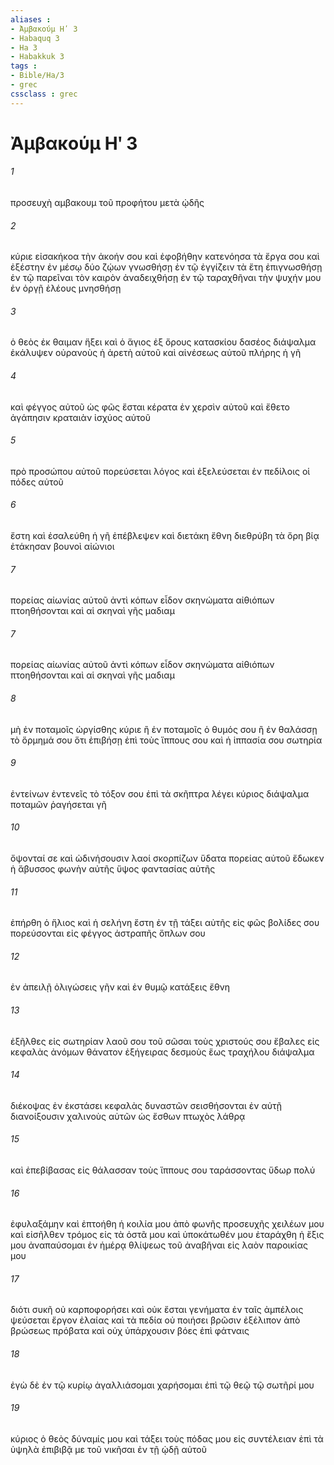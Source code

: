 ```yaml
---
aliases : 
- Ἀμβακούμ Ηʹ 3
- Habaquq 3
- Ha 3
- Habakkuk 3
tags : 
- Bible/Ha/3
- grec
cssclass : grec
---
```


# Ἀμβακούμ Ηʹ 3

###### 1
προσευχὴ αμβακουμ τοῦ προφήτου μετὰ ᾠδῆς
###### 2
κύριε εἰσακήκοα τὴν ἀκοήν σου καὶ ἐφοβήθην κατενόησα τὰ ἔργα σου καὶ ἐξέστην ἐν μέσῳ δύο ζῴων γνωσθήσῃ ἐν τῷ ἐγγίζειν τὰ ἔτη ἐπιγνωσθήσῃ ἐν τῷ παρεῖναι τὸν καιρὸν ἀναδειχθήσῃ ἐν τῷ ταραχθῆναι τὴν ψυχήν μου ἐν ὀργῇ ἐλέους μνησθήσῃ
###### 3
ὁ θεὸς ἐκ θαιμαν ἥξει καὶ ὁ ἅγιος ἐξ ὄρους κατασκίου δασέος διάψαλμα ἐκάλυψεν οὐρανοὺς ἡ ἀρετὴ αὐτοῦ καὶ αἰνέσεως αὐτοῦ πλήρης ἡ γῆ
###### 4
καὶ φέγγος αὐτοῦ ὡς φῶς ἔσται κέρατα ἐν χερσὶν αὐτοῦ καὶ ἔθετο ἀγάπησιν κραταιὰν ἰσχύος αὐτοῦ
###### 5
πρὸ προσώπου αὐτοῦ πορεύσεται λόγος καὶ ἐξελεύσεται ἐν πεδίλοις οἱ πόδες αὐτοῦ
###### 6
ἔστη καὶ ἐσαλεύθη ἡ γῆ ἐπέβλεψεν καὶ διετάκη ἔθνη διεθρύβη τὰ ὄρη βίᾳ ἐτάκησαν βουνοὶ αἰώνιοι
###### 7
πορείας αἰωνίας αὐτοῦ ἀντὶ κόπων εἶδον σκηνώματα αἰθιόπων πτοηθήσονται καὶ αἱ σκηναὶ γῆς μαδιαμ
###### 7
πορείας αἰωνίας αὐτοῦ ἀντὶ κόπων εἶδον σκηνώματα αἰθιόπων πτοηθήσονται καὶ αἱ σκηναὶ γῆς μαδιαμ
###### 8
μὴ ἐν ποταμοῖς ὠργίσθης κύριε ἢ ἐν ποταμοῖς ὁ θυμός σου ἢ ἐν θαλάσσῃ τὸ ὅρμημά σου ὅτι ἐπιβήσῃ ἐπὶ τοὺς ἵππους σου καὶ ἡ ἱππασία σου σωτηρία
###### 9
ἐντείνων ἐντενεῖς τὸ τόξον σου ἐπὶ τὰ σκῆπτρα λέγει κύριος διάψαλμα ποταμῶν ῥαγήσεται γῆ
###### 10
ὄψονταί σε καὶ ὠδινήσουσιν λαοί σκορπίζων ὕδατα πορείας αὐτοῦ ἔδωκεν ἡ ἄβυσσος φωνὴν αὐτῆς ὕψος φαντασίας αὐτῆς
###### 11
ἐπήρθη ὁ ἥλιος καὶ ἡ σελήνη ἔστη ἐν τῇ τάξει αὐτῆς εἰς φῶς βολίδες σου πορεύσονται εἰς φέγγος ἀστραπῆς ὅπλων σου
###### 12
ἐν ἀπειλῇ ὀλιγώσεις γῆν καὶ ἐν θυμῷ κατάξεις ἔθνη
###### 13
ἐξῆλθες εἰς σωτηρίαν λαοῦ σου τοῦ σῶσαι τοὺς χριστούς σου ἔβαλες εἰς κεφαλὰς ἀνόμων θάνατον ἐξήγειρας δεσμοὺς ἕως τραχήλου διάψαλμα
###### 14
διέκοψας ἐν ἐκστάσει κεφαλὰς δυναστῶν σεισθήσονται ἐν αὐτῇ διανοίξουσιν χαλινοὺς αὐτῶν ὡς ἔσθων πτωχὸς λάθρᾳ
###### 15
καὶ ἐπεβίβασας εἰς θάλασσαν τοὺς ἵππους σου ταράσσοντας ὕδωρ πολύ
###### 16
ἐφυλαξάμην καὶ ἐπτοήθη ἡ κοιλία μου ἀπὸ φωνῆς προσευχῆς χειλέων μου καὶ εἰσῆλθεν τρόμος εἰς τὰ ὀστᾶ μου καὶ ὑποκάτωθέν μου ἐταράχθη ἡ ἕξις μου ἀναπαύσομαι ἐν ἡμέρᾳ θλίψεως τοῦ ἀναβῆναι εἰς λαὸν παροικίας μου
###### 17
διότι συκῆ οὐ καρποφορήσει καὶ οὐκ ἔσται γενήματα ἐν ταῖς ἀμπέλοις ψεύσεται ἔργον ἐλαίας καὶ τὰ πεδία οὐ ποιήσει βρῶσιν ἐξέλιπον ἀπὸ βρώσεως πρόβατα καὶ οὐχ ὑπάρχουσιν βόες ἐπὶ φάτναις
###### 18
ἐγὼ δὲ ἐν τῷ κυρίῳ ἀγαλλιάσομαι χαρήσομαι ἐπὶ τῷ θεῷ τῷ σωτῆρί μου
###### 19
κύριος ὁ θεὸς δύναμίς μου καὶ τάξει τοὺς πόδας μου εἰς συντέλειαν ἐπὶ τὰ ὑψηλὰ ἐπιβιβᾷ με τοῦ νικῆσαι ἐν τῇ ᾠδῇ αὐτοῦ
